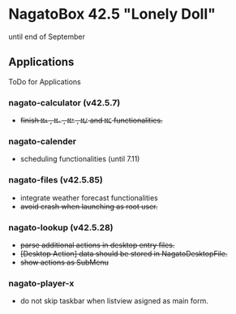 # NagatoBox 42.5 "Lonely Doll"

until end of September

## Applications

ToDo for Applications

### nagato-calculator (v42.5.7)

+ ~~finish `M+` , `M-` , `M*` , `M/` and `MC` functionalities.~~

### nagato-calender

+ scheduling functionalities (until 7.11)

### nagato-files (v42.5.85)

+ integrate weather forecast functionalities
+ ~~avoid crash when launching as root user.~~

### nagato-lookup (v42.5.28)

+ ~~parse additional actions in desktop entry files.~~
+ ~~[Desktop Action] data should be stored in NagatoDesktopFile.~~
+ ~~show actions as SubMenu~~ 

### nagato-player-x

+ do not skip taskbar when listview asigned as main form.

